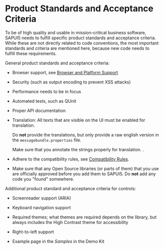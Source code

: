 <!-- loiobafc6867041644a9b596370e48a106ee -->

# Product Standards and Acceptance Criteria

To be of high quality and usable in mission-critical business software, SAPUI5 needs to fulfill specific product standards and acceptance criteria. While these are not directly related to code conventions, the most important standards and criteria are mentioned here, because new code needs to fulfill these requirements.

General product standards and acceptance criteria:

-   Browser support, see [Browser and Platform Support](../02_Read-Me-First/browser-and-platform-support-74b59ef.md)

-   Security \(such as output encoding to prevent XSS attacks\)

-   Performance needs to be in focus

-   Automated tests, such as QUnit

-   Proper API documentation

-   Translation: All texts that are visible on the UI must be enabled for translation.

    Do **not** provide the translations, but only provide a raw english version in the `messagebundle.properties` file.

    Make sure that you annotate the strings properly for translation. .

-   Adhere to the compatibility rules, see [Compatibility Rules](../02_Read-Me-First/compatibility-rules-91f0873.md).

-   Make sure that any Open Source libraries \(or parts of them\) that you use are officially approved before you add them to SAPUI5. Do **not** add any code you "found" somewhere.


Additional product standard and acceptance criteria for controls:

-   Screenreader support \(ARIA\)

-   Keyboard navigation support

-   Required themes; what themes are required depends on the library, but always includes the High Contrast theme for accessibility

-   Right-to-left support

-   Example page in the *Samples* in the Demo Kit


